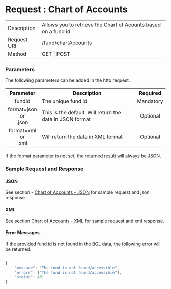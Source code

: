 # Request : Chart of Accounts

<table>
    <tr>
        <td>Description</td>
        <td>Allows you to retrieve the Chart of Acounts based on a fund id</td>
    </tr>
    <tr>
        <td>Request URI</td>
        <td>/fund/chartAccounts</td>
    </tr>
    <tr>
        <td>Method</td>
        <td>GET | POST</td>
    </tr>
</table>

### Parameters

The following parameters can be added in the http request.

<table>
    <tr>
        <th>Parameter</th>
        <th>Description</th>
        <th>Required</th>
    </tr>
    <tr>
        <td align="center">fundId</td>
        <td>The unique fund id</td>
        <td  align="center">Mandatory</td>
    </tr>
    <tr>
        <td align="center">format=json <br> or <br> .json</td>
        <td>This is the default. Will return the data in JSON format</td>
        <td  align="center">Optional</td>
    </tr>
    <tr>
        <td align="center">format=xml  <br> or <br> .xml</td>
        <td>Will return the data in XML format</td>
        <td  align="center">Optional</td>
    </tr>
<table>

If the format parameter is not set, the returned result will always be JSON.

### Sample Request and Response



#### JSON

See section - [Chart of Accounts - JSON](../sample_data/char_of_accounts_-_json.md) for sample request and json response.

#### XML

See section [Chart of Accounts - XML](../sample_data/chart_of_accounts_-_xml.md) for sample request and xml response.

#### Error Messages


If the provided fund id is not found in the BGL data, the following error will be returned.

```javascript

{
	"message": "The fund is not found/accessible",
	"errors": ["The fund is not found/accessible"],
	"status": 401
}

```


